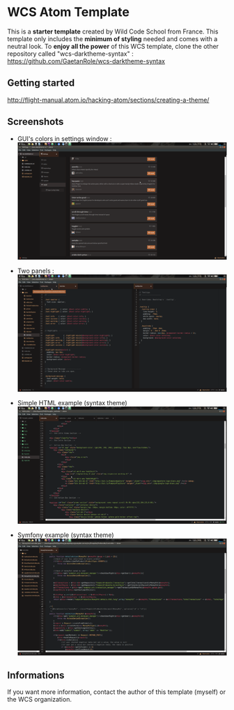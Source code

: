 # WCS Atom Template

This is a __starter template__ created by Wild Code School from France.
This template only includes the __minimum of styling__ needed and comes with a neutral look.
To __enjoy all the power__ of this WCS template, clone the other repository called "wcs-darktheme-syntax" :
https://github.com/GaetanRole/wcs-darktheme-syntax

## Getting started

http://flight-manual.atom.io/hacking-atom/sections/creating-a-theme/

## Screenshots

- GUI's colors in settings window :
![alt text](https://raw.githubusercontent.com/GaetanRole/wcs-darktheme-ui/master/screenshots/Capture1.png)

- Two panels :
![alt text](https://raw.githubusercontent.com/GaetanRole/wcs-darktheme-ui/master/screenshots/Capture2.png)

- Simple HTML example (syntax theme)
![alt text](https://raw.githubusercontent.com/GaetanRole/wcs-darktheme-ui/master/screenshots/Capture3.png)

- Symfony example (syntax theme)
![alt text](https://raw.githubusercontent.com/GaetanRole/wcs-darktheme-ui/master/screenshots/Capture4.png)

## Informations

If you want more information, contact the author of this template (myself) or the WCS organization.
